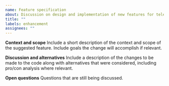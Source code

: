 ```yaml
---
name: Feature specification
about: Discussion on design and implementation of new features for teleporter-token-bridge.
title: ""
labels: enhancement
assignees: ""
---
```


**Context and scope**
Include a short description of the context and scope of the suggested feature.
Include goals the change will accomplish if relevant.

**Discussion and alternatives**
Include a description of the changes to be made to the code along with alternatives
that were considered, including pro/con analysis where relevant.

**Open questions**
Questions that are still being discussed.
